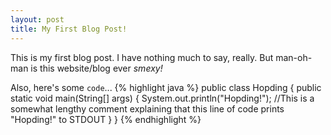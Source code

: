 ```yaml
---
layout: post
title: My First Blog Post!
---
```


This is my first blog post. I have nothing much to say, really. But man-oh-man is this website/blog ever *smexy!*

Also, here's some `code`...
{% highlight java %}
public class Hopding {
  public static void main(String[] args) {
    System.out.println("Hopding!"); //This is a somewhat lengthy comment explaining that this line of code prints "Hopding!" to STDOUT
  }
}
{% endhighlight %}
